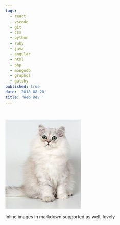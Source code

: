 ```yaml
---
tags:
  - react
  - vscode
  - git
  - css
  - python
  - ruby
  - java
  - angular
  - html
  - php
  - mongodb
  - graphql
  - gatsby
published: true
date: '2018-08-20'
title: 'Web Dev '
---
```


<br>

![](../src/images/kitty.jpeg)

Inline images in markdown supported as well, lovely
